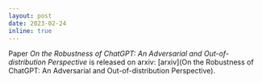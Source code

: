 ```yaml
---
layout: post
date: 2023-02-24
inline: true
---
```


Paper *On the Robustness of ChatGPT: An Adversarial and Out-of-distribution Perspective* is released on arxiv: [arxiv](On the Robustness of ChatGPT: An Adversarial and Out-of-distribution Perspective).